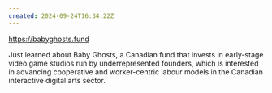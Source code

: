 ```yaml
---
created: 2024-09-24T16:34:22Z
---
```


https://babyghosts.fund

Just learned about Baby Ghosts, a Canadian fund that invests in early-stage video game studios run by underrepresented founders, which is interested in advancing cooperative and worker-centric labour models in the Canadian interactive digital arts sector.
